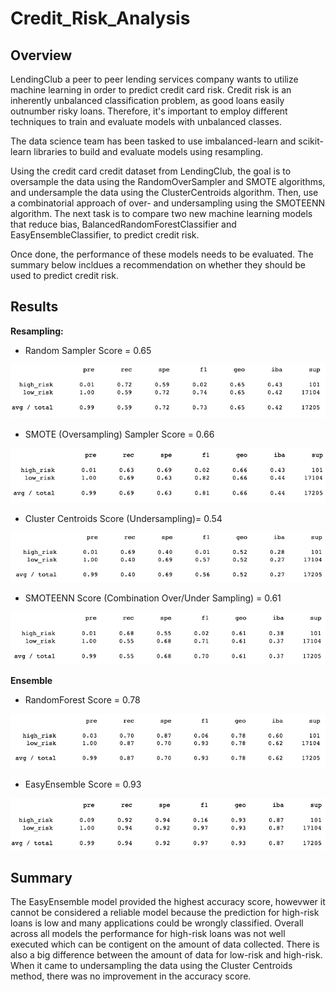 # Credit_Risk_Analysis

## Overview
LendingClub a peer to peer lending services company wants to utilize machine learning in order to predict credit card risk. Credit risk is an inherently unbalanced classification problem, as good loans easily outnumber risky loans. Therefore, it's important to employ different techniques to train and evaluate models with unbalanced classes. 

The data science team has been tasked to use imbalanced-learn and scikit-learn libraries to build and evaluate models using resampling.

Using the credit card credit dataset from LendingClub, the goal is to oversample the data using the RandomOverSampler and SMOTE algorithms, and undersample the data using the ClusterCentroids algorithm. Then, use a combinatorial approach of over- and undersampling using the SMOTEENN algorithm. The next task is to compare two new machine learning models that reduce bias, BalancedRandomForestClassifier and EasyEnsembleClassifier, to predict credit risk. 

Once done, the performance of these models needs to be evaluated. The summary below incldues a recommendation on whether they should be used to predict credit risk.

## Results

**Resampling:** 

* Random Sampler Score = 0.65

![This is an image](Images/random.png)

* SMOTE (Oversampling) Sampler Score = 0.66

![This is an image](Images/smote.png)

* Cluster Centroids Score (Undersampling)= 0.54

![This is an image](Images/cluster.png)

* SMOTEENN Score (Combination Over/Under Sampling) = 0.61

![This is an image](Images/smoteenn.png)

**Ensemble**

* RandomForest Score = 0.78

![This is an image](Images/randomforest.png)

* EasyEnsemble Score = 0.93

![This is an image](Images/easy.png)

## Summary

The EasyEnsemble model provided the highest accuracy score, howevwer it cannot be considered a reliable model because the prediction for high-risk loans is low and many applications could be wrongly classified. Overall across all models the performance for high-risk loans was not well executed which can be contigent on the amount of data collected. There is also a big difference between the amount of data for low-risk and high-risk. When it came to undersampling the data using the Cluster Centroids method, there was no improvement in the accuracy score.


